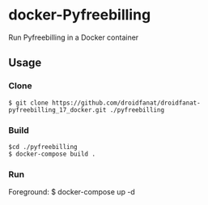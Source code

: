 
# docker-Pyfreebilling

Run Pyfreebilling in a Docker container

## Usage

### Clone
   
    $ git clone https://github.com/droidfanat/droidfanat-pyfreebilling_17_docker.git ./pyfreebilling
    
### Build
    $cd ./pyfreebilling
    $ docker-compose build .
### Run
Foreground:
    $ docker-compose up -d


